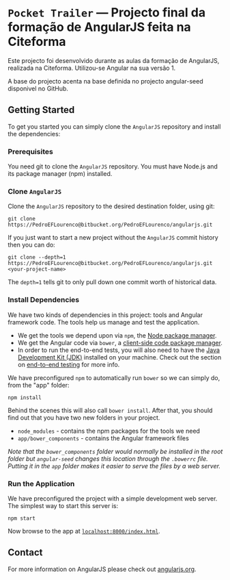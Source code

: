 # `Pocket Trailer` — Projecto final da formação de AngularJS feita na Citeforma

Este projecto foi desenvolvido durante as aulas da formação de AngularJS, realizada na Citeforma.
Utilizou-se Angular na sua versão 1.

A base do projecto acenta na base definida no projecto angular-seed disponivel no GitHub.


## Getting Started

To get you started you can simply clone the `AngularJS` repository and install the dependencies:

### Prerequisites

You need git to clone the `AngularJS` repository.
You must have Node.js and its package manager (npm) installed.

### Clone `AngularJS`

Clone the `AngularJS` repository to the desired destination folder, using git:

```
git clone https://PedroEFLourenco@bitbucket.org/PedroEFLourenco/angularjs.git
```

If you just want to start a new project without the `AngularJS` commit history then you can do:

```
git clone --depth=1 https://PedroEFLourenco@bitbucket.org/PedroEFLourenco/angularjs.git <your-project-name>
```

The `depth=1` tells git to only pull down one commit worth of historical data.

### Install Dependencies

We have two kinds of dependencies in this project: tools and Angular framework code. The tools help
us manage and test the application.

* We get the tools we depend upon via `npm`, the [Node package manager][npm].
* We get the Angular code via `bower`, a [client-side code package manager][bower].
* In order to run the end-to-end tests, you will also need to have the
  [Java Development Kit (JDK)][jdk] installed on your machine. Check out the section on
  [end-to-end testing](#e2e-testing) for more info.

We have preconfigured `npm` to automatically run `bower` so we can simply do, from the "app" folder:

```
npm install
```

Behind the scenes this will also call `bower install`. After that, you should find out that you have
two new folders in your project.

* `node_modules` - contains the npm packages for the tools we need
* `app/bower_components` - contains the Angular framework files

*Note that the `bower_components` folder would normally be installed in the root folder but
`angular-seed` changes this location through the `.bowerrc` file. Putting it in the `app` folder
makes it easier to serve the files by a web server.*

### Run the Application

We have preconfigured the project with a simple development web server. The simplest way to start
this server is:

```
npm start
```

Now browse to the app at [`localhost:8000/index.html`][local-app-url].


## Contact

For more information on AngularJS please check out [angularjs.org][angularjs].


[angularjs]: https://angularjs.org/
[bower]: http://bower.io/
[git]: https://git-scm.com/
[http-server]: https://github.com/indexzero/http-server
[jasmine]: https://jasmine.github.io/
[jdk]: https://wikipedia.org/wiki/Java_Development_Kit
[jdk-download]: http://www.oracle.com/technetwork/java/javase/downloads
[karma]: https://karma-runner.github.io/
[local-app-url]: http://localhost:8000/index.html
[node]: https://nodejs.org/
[npm]: https://www.npmjs.org/
[protractor]: http://www.protractortest.org/
[selenium]: http://docs.seleniumhq.org/
[travis]: https://travis-ci.org/
[travis-docs]: https://docs.travis-ci.com/user/getting-started
